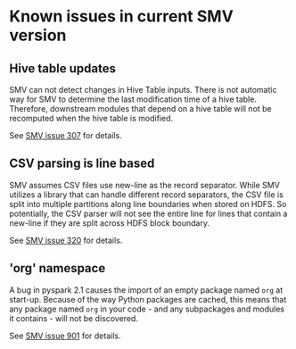 # Known issues in current SMV version

## Hive table updates
SMV can not detect changes in Hive Table inputs.  There is not automatic way for SMV to determine the last modification time of a hive table.  Therefore, downstream modules that depend on a hive table will not be recomputed when the hive table is modified.

See [SMV issue 307](https://github.com/TresAmigosSD/SMV/issues/307) for details.


## CSV parsing is line based
SMV assumes CSV files use new-line as the record separator.  While SMV utilizes a library that can handle different record separators, the CSV file is split into multiple partitions along line boundaries when stored on HDFS.  So potentially, the CSV parser will not see the entire line for lines that contain a new-line if they are split across HDFS block boundary.

See [SMV issue 320](https://github.com/TresAmigosSD/SMV/issues/320) for details.


## 'org' namespace
A bug in pyspark 2.1 causes the import of an empty package named `org` at start-up. Because of the way Python packages are cached, this means that any package named `org` in your code - and any subpackages and modules it contains - will not be discovered.

See [SMV issue 901](https://github.com/TresAmigosSD/SMV/issues/901) for details.
